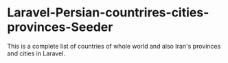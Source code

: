 # Laravel-Persian-countrires-cities-provinces-Seeder
This is a complete list of countries of whole world and also Iran's provinces and cities in Laravel.
